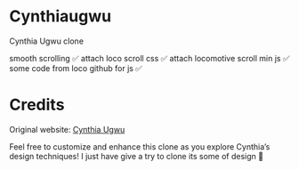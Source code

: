# Cynthiaugwu
Cynthia Ugwu clone

smooth scrolling ✅ attach loco scroll css ✅ attach locomotive scroll min js ✅ some code from loco github for js ✅

# Credits
Original website: <a href="https://cynthiaugwu.com/">Cynthia Ugwu</a>

Feel free to customize and enhance this clone as you explore Cynthia’s design techniques! I just have give a try to clone its some of design 🌟
